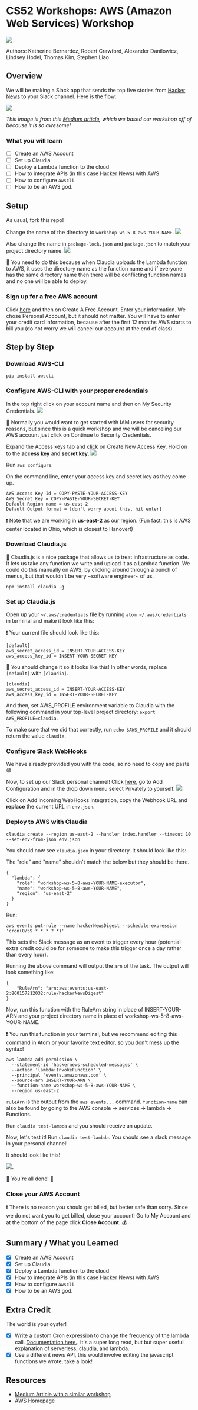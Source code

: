 # CS52 Workshops:  AWS (Amazon Web Services) Workshop
![](https://static1.squarespace.com/static/599bfc6803596ef973b3fade/t/5adde270575d1f40f9b86b12/1524490877466/Amazon+Web+Serives)

Authors: Katherine Bernardez, Robert Crawford, Alexander Danilowicz, Lindsey Hodel, Thomas Kim, Stephen Liao

## Overview
We will be making a Slack app that sends the top five stories from [Hacker News](https://news.ycombinator.com/) to your Slack channel. Here is the flow:

![](img/overviewImage.png)

*This image is from this [Medium article](https://medium.freecodecamp.org/scheduling-slack-messages-using-aws-lambda-e56a8eb22818), which we based our workshop off of because it is so awesome!*

### What you will learn
* [ ] Create an AWS Account
* [ ] Set up Claudia
* [ ] Deploy a Lambda function to the cloud
* [ ] How to integrate APIs (in this case Hacker News) with AWS
* [ ] How to configure `awscli`
* [ ] How to be an AWS god.

## Setup
As usual, fork this repo!

Change the name of the directory to `workshop-ws-5-8-aws-YOUR-NAME`.
![](img/repoNameChange.png)

Also change the name in `package-lock.json` and `package.json` to match your project directory name.
![](img/packageNameChange.png)

:thought_balloon: You need to do this because when Claudia uploads the Lambda function to AWS, it uses the directory name as the function name and if everyone has the same directory name then there will be conflicting function names and no one will be able to deploy.

### Sign up for a free AWS account
Click [here](https://aws.amazon.com/) and then on Create A Free Account. Enter your information. We chose Personal Account, but it should not matter. You will have to enter your credit card information, because after the first 12 months AWS starts to bill you (do not worry we will cancel our account at the end of class).

## Step by Step

### Download AWS-CLI
`pip install awscli`

### Configure AWS-CLI with your proper credentials
In the top right click on your account name and then on My Security Credentials.
![](/img/securityCredentials.png)

:thought_balloon: Normally you would want to get started with IAM users for security reasons, but since this is a quick workshop and we will be canceling our AWS account just click on Continue to Security Credentials.

Expand the Access keys tab and click on Create New Access Key. Hold on to the **access key** and **secret key**.
![](/img/securityKeys.png)

Run `aws configure`.

On the command line, enter your access key and secret key as they come up.

```
AWS Access Key Id = COPY-PASTE-YOUR-ACCESS-KEY
AWS Secret Key = COPY-PASTE-YOUR-SECRET-KEY
Default Region name = us-east-2
Default Output format = [don't worry about this, hit enter]
```

:heavy_exclamation_mark: Note that we are working in **us-east-2** as our region. (Fun fact: this is AWS center located in Ohio, which is closest to Hanover!)

### Download Claudia.js
:thought_balloon: Claudia.js is a nice package that allows us to treat infrastructure as code. It lets us take any function we write and upload it as a Lambda function. We could do this manually on AWS, by clicking around through a bunch of menus, but that wouldn't be very ~software engineer~ of us.

`npm install claudia -g`

### Set up Claudia.js
Open up your `~/.aws/credentials` file by running `atom ~/.aws/credentials` in terminal and make it look like this:

:heavy_exclamation_mark: Your current file should look like this:

```
[default]
aws_secret_access_id = INSERT-YOUR-ACCESS-KEY
aws_access_key_id = INSERT-YOUR-SECRET-KEY
```

:100: You should change it so it looks like this! In other words, replace `[default]` with `[claudia]`.

```
[claudia]
aws_secret_access_id = INSERT-YOUR-ACCESS-KEY
aws_access_key_id = INSERT-YOUR-SECRET-KEY
```

And then, set AWS_PROFILE environment variable to Claudia with the following command in your top-level project directory: `export AWS_PROFILE=claudia`.

To make sure that we did that correctly, run `echo $AWS_PROFILE` and it should return the value `claudia`.

### Configure Slack WebHooks
We have already provided you with the code, so no need to copy and paste :smile:

Now, to set up our Slack personal channel! Click [here](https://cs52-dartmouth.slack.com/apps/A0F7XDUAZ-incoming-webhooks?page=1), go to Add Configuration and in the drop down menu select Privately to yourself.
![](/img/webhooks.png)

Click on Add Incoming WebHooks Integration, copy the Webhook URL and **replace** the current URL in `env.json`.

### Deploy to AWS with Claudia
```
claudia create --region us-east-2 --handler index.handler --timeout 10 --set-env-from-json env.json
```

You should now see `claudia.json` in your directory. It should look like this:

The "role" and "name" shouldn't match the below but they should be there.

```
{
  "lambda": {
    "role": "workshop-ws-5-8-aws-YOUR-NAME-executor",
    "name": "workshop-ws-5-8-aws-YOUR-NAME",
    "region": "us-east-2"
  }
}
```

Run:

`aws events put-rule --name hackerNewsDigest --schedule-expression 'cron(0/59 * * * ? *)'`

This sets the Slack message as an event to trigger every hour (potential extra credit could be for someone to make this trigger once a day rather than every hour).

Running the above command will output the `arn` of the task. The output will look something like:

```
{
    "RuleArn": "arn:aws:events:us-east-2:860157212032:rule/hackerNewsDigest"
}
```

Now, run this function with the RuleArn string in place of INSERT-YOUR-ARN and your project
directory name in place of workshop-ws-5-8-aws-YOUR-NAME.

:heavy_exclamation_mark: You run this function in your terminal, but we recommend editing this command in Atom or your favorite text editor, so you don't mess up the syntax!

```
aws lambda add-permission \
  --statement-id 'hackernews-scheduled-messages' \
  --action 'lambda:InvokeFunction' \
  --principal 'events.amazonaws.com' \
  --source-arn INSERT-YOUR-ARN \
  --function-name workshop-ws-5-8-aws-YOUR-NAME \
  --region us-east-2
```

`ruleArn` is the output from the `aws events...` command. `function-name` can also be found by going to the AWS console -> services -> lambda -> Functions.

Run `claudia test-lambda` and you should receive an update.

Now, let's test it! Run `claudia test-lambda`. You should see a slack message in your personal channel!


It should look like this!

![](/img/webhook.jpeg).

:tada: You're all done! :tada:

### Close your AWS Account

:heavy_exclamation_mark: There is no reason you should get billed, but better safe than sorry. Since we do not want you to get billed, close your account! Go to My Account and at the bottom of the page click **Close Account**. :moneybag:

## Summary / What you Learned
* [x] Create an AWS Account
* [x] Set up Claudia
* [x] Deploy a Lambda function to the cloud
* [x] How to integrate APIs (in this case Hacker News) with AWS
* [x] How to configure `awscli`
* [x] How to be an AWS god.

## Extra Credit
The world is your oyster!

* [x] Write a custom Cron expression to change the frequency of the lambda call. [Documentation here.](https://docs.aws.amazon.com/AmazonCloudWatch/latest/events/ScheduledEvents.html). It's a super long read, but but super useful explanation of serverless, claudia, and lambda.
* [x] Use a different news API, this would involve editing the javascript functions we wrote, take a look!

## Resources
* [Medium Article with a similar workshop](https://medium.freecodecamp.org/scheduling-slack-messages-using-aws-lambda-e56a8eb22818)
* [AWS Homepage](https://aws.amazon.com/)
